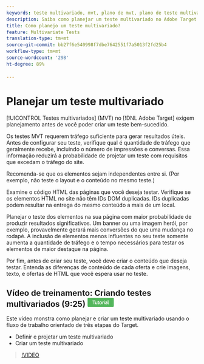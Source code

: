 ```yaml
---
keywords: teste multivariado, mvt, plano de mvt, plano de teste multivariado
description: Saiba como planejar um teste multivariado no Adobe Target para que você possa criar um teste bem-sucedido.
title: Como planejo um teste multivariado?
feature: Multivariate Tests
translation-type: tm+mt
source-git-commit: bb27f6e540998f7dbe7642551f7a5013f2fd25b4
workflow-type: tm+mt
source-wordcount: '298'
ht-degree: 89%

---
```



# Planejar um teste multivariado

[!UICONTROL Testes multivariados] (MVT) no [!DNL Adobe Target] exigem planejamento antes de você poder criar um teste bem-sucedido.

Os testes MVT requerem tráfego suficiente para gerar resultados úteis. Antes de configurar seu teste, verifique qual é quantidade de tráfego que geralmente recebe, incluindo o número de impressões e conversas. Essa informação reduzirá a probabilidade de projetar um teste com requisitos que excedam o tráfego do site.

Recomenda-se que os elementos sejam independentes entre si. (Por exemplo, não teste o layout e o conteúdo no mesmo teste.)

Examine o código HTML das páginas que você deseja testar. Verifique se os elementos HTML no site não têm IDs DOM duplicadas. IDs duplicadas podem resultar na entrega do mesmo conteúdo a mais de um local.

Planejar o teste dos elementos na sua página com maior probabilidade de produzir resultados significativos. Um banner ou uma imagem herói, por exemplo, provavelmente gerará mais conversões do que uma mudança no rodapé. A inclusão de elementos menos influentes no seu teste somente aumenta a quantidade de tráfego e o tempo necessários para testar os elementos de maior destaque na página.

Por fim, antes de criar seu teste, você deve criar o conteúdo que deseja testar. Entenda as diferenças de conteúdo de cada oferta e crie imagens, texto, e ofertas de HTML que você espera usar no teste.

## Vídeo de treinamento: Criando testes multivariados (9:25) ![Etiqueta do tutorial](/help/assets/tutorial.png)

Este vídeo monstra como planejar e criar um teste multivariado usando o fluxo de trabalho orientado de três etapas do Target.

* Definir e projetar um teste multivariado
* Criar um teste multivariado

>[!VIDEO](https://video.tv.adobe.com/v/17395)